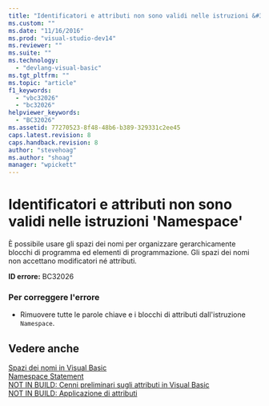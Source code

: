 ```yaml
---
title: "Identificatori e attributi non sono validi nelle istruzioni &#39;Namespace&#39; | Microsoft Docs"
ms.custom: ""
ms.date: "11/16/2016"
ms.prod: "visual-studio-dev14"
ms.reviewer: ""
ms.suite: ""
ms.technology: 
  - "devlang-visual-basic"
ms.tgt_pltfrm: ""
ms.topic: "article"
f1_keywords: 
  - "vbc32026"
  - "bc32026"
helpviewer_keywords: 
  - "BC32026"
ms.assetid: 77270523-8f48-48b6-b389-329331c2ee45
caps.latest.revision: 8
caps.handback.revision: 8
author: "stevehoag"
ms.author: "shoag"
manager: "wpickett"
---
```

# Identificatori e attributi non sono validi nelle istruzioni &#39;Namespace&#39;
È possibile usare gli spazi dei nomi per organizzare gerarchicamente blocchi di programma ed elementi di programmazione. Gli spazi dei nomi non accettano modificatori né attributi.  
  
 **ID errore:** BC32026  
  
### Per correggere l'errore  
  
-   Rimuovere tutte le parole chiave e i blocchi di attributi dall'istruzione `Namespace`.  
  
## Vedere anche  
 [Spazi dei nomi in Visual Basic](/dotnet/visual-basic/programming-guide/program-structure/namespaces)   
 [Namespace Statement](/dotnet/visual-basic/language-reference/statements/namespace-statement)   
 [NOT IN BUILD: Cenni preliminari sugli attributi in Visual Basic](http://msdn.microsoft.com/it-it/0d0cff64-892d-4f57-83bd-bef388553d4f)   
 [NOT IN BUILD: Applicazione di attributi](http://msdn.microsoft.com/it-it/2b1703ed-4437-49b3-bc0b-568094324f47)